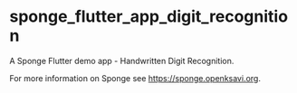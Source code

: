 # sponge_flutter_app_digit_recognition

A Sponge Flutter demo app - Handwritten Digit Recognition.

For more information on Sponge see https://sponge.openksavi.org.
